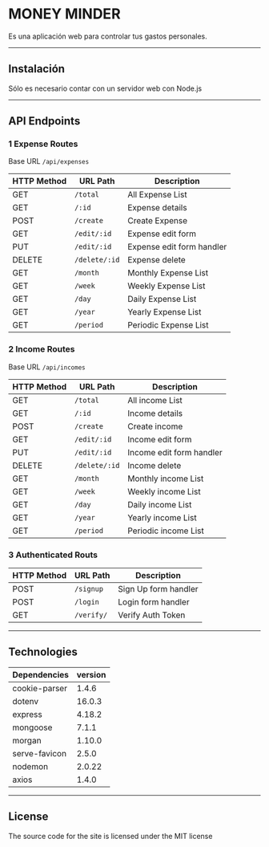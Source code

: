 # MONEY MINDER

Es una aplicación web para controlar tus gastos personales.

---

## Instalación

Sólo es necesario contar con un servidor web con Node.js

---

## API Endpoints

### 1 Expense Routes

Base URL `/api/expenses`

| HTTP Method | URL Path      | Description               |
| ----------- | ------------- | ------------------------- |
| GET         | `/total`      | All Expense List          |
| GET         | `/:id`        | Expense details           |
| POST        | `/create`     | Create Expense            |
| GET         | `/edit/:id`   | Expense edit form         |
| PUT         | `/edit/:id`   | Expense edit form handler |
| DELETE      | `/delete/:id` | Expense delete            |
| GET         | `/month`      | Monthly Expense List      |
| GET         | `/week`       | Weekly Expense List       |
| GET         | `/day`        | Daily Expense List        |
| GET         | `/year`       | Yearly Expense List       |
| GET         | `/period`     | Periodic Expense List     |

### 2 Income Routes

Base URL `/api/incomes`

| HTTP Method | URL Path      | Description              |
| ----------- | ------------- | ------------------------ |
| GET         | `/total`      | All income List          |
| GET         | `/:id`        | Income details           |
| POST        | `/create`     | Create income            |
| GET         | `/edit/:id`   | Income edit form         |
| PUT         | `/edit/:id`   | Income edit form handler |
| DELETE      | `/delete/:id` | Income delete            |
| GET         | `/month`      | Monthly income List      |
| GET         | `/week`       | Weekly income List       |
| GET         | `/day`        | Daily income List        |
| GET         | `/year`       | Yearly income List       |
| GET         | `/period`     | Periodic income List     |

### 3 Authenticated Routs

| HTTP Method | URL Path   | Description          |
| ----------- | ---------- | -------------------- |
| POST        | `/signup`  | Sign Up form handler |
| POST        | `/login`   | Login form handler   |
| GET         | `/verify/` | Verify Auth Token    |

---

## Technologies

| Dependencies  | version |
| ------------- | ------- |
| cookie-parser | 1.4.6   |
| dotenv        | 16.0.3  |
| express       | 4.18.2  |
| mongoose      | 7.1.1   |
| morgan        | 1.10.0  |
| serve-favicon | 2.5.0   |
| nodemon       | 2.0.22  |
| axios         | 1.4.0   |

---

## License

The source code for the site is licensed under the MIT license

